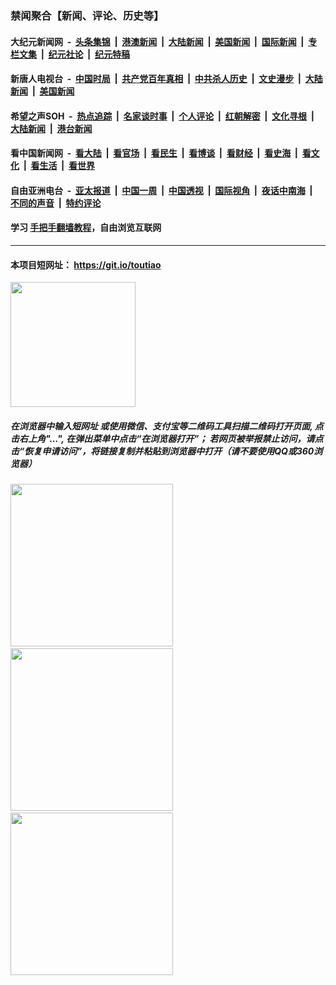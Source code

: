 ### 禁闻聚合【新闻、评论、历史等】

#### 大纪元新闻网 &nbsp;-&nbsp; [头条集锦](indexes/E头条集锦.md?t=03150131) &nbsp;|&nbsp; [港澳新闻](indexes/E港澳新闻.md?t=03150131)  &nbsp;|&nbsp; [大陆新闻](indexes/E大陆新闻.md?t=03150131) &nbsp;|&nbsp; [美国新闻](indexes/E美国新闻.md?t=03150131) &nbsp;|&nbsp; [国际新闻](indexes/E国际新闻.md?t=03150131) &nbsp;|&nbsp; [专栏文集](indexes/E专栏文集.md?t=03150131) &nbsp;|&nbsp; [纪元社论](indexes/E纪元社论.md?t=03150131) &nbsp;|&nbsp; [纪元特稿](indexes/E纪元特稿.md?t=03150131) 

#### 新唐人电视台 &nbsp;-&nbsp; [中国时局](indexes/N中国时局.md?t=03150131) &nbsp;|&nbsp; [共产党百年真相](indexes/N共产党百年真相.md?t=03150131) &nbsp;|&nbsp; [中共杀人历史](indexes/N中共杀人历史.md?t=03150131) &nbsp;|&nbsp; [文史漫步](indexes/N文史漫步.md?t=03150131) &nbsp;|&nbsp; [大陆新闻](indexes/N大陆新闻.md?t=03150131) &nbsp;|&nbsp; [美国新闻](indexes/N美国新闻.md?t=03150131)

#### 希望之声SOH &nbsp;-&nbsp; [热点追踪](indexes/H热点追踪.md?t=03150131) &nbsp;|&nbsp; [名家谈时事](indexes/H名家谈时事.md?t=03150131) &nbsp;|&nbsp; [个人评论](indexes/H个人评论.md?t=03150131)  &nbsp;|&nbsp; [红朝解密](indexes/H红朝解密.md?t=03150131) &nbsp;|&nbsp; [文化寻根](indexes/H文化寻根.md?t=03150131) &nbsp;|&nbsp; [大陆新闻](indexes/H大陆新闻.md?t=03150131) &nbsp;|&nbsp; [港台新闻](indexes/H港台新闻.md?t=03150131)

#### 看中国新闻网 &nbsp;-&nbsp; [看大陆](indexes/S看大陆.md?t=03150131) &nbsp;|&nbsp; [看官场](indexes/S看官场.md?t=03150131) &nbsp;|&nbsp; [看民生](indexes/S看民生.md?t=03150131)  &nbsp;|&nbsp; [看博谈](indexes/S看博谈.md?t=03150131) &nbsp;|&nbsp; [看财经](indexes/S看财经.md?t=03150131) &nbsp;|&nbsp; [看史海](indexes/S看史海.md?t=03150131) &nbsp;|&nbsp; [看文化](indexes/S看文化.md?t=03150131) &nbsp;|&nbsp; [看生活](indexes/S看生活.md?t=03150131) &nbsp;|&nbsp; [看世界](indexes/S看世界.md?t=03150131)

#### 自由亚洲电台 &nbsp;-&nbsp; [亚太报道](indexes/R亚太报道.md?t=03150131) &nbsp;|&nbsp; [中国一周](indexes/R中国一周.md?t=03150131) &nbsp;|&nbsp; [中国透视](indexes/R中国透视.md?t=03150131)  &nbsp;|&nbsp; [国际视角](indexes/R国际视角.md?t=03150131) &nbsp;|&nbsp; [夜话中南海](indexes/R夜话中南海.md?t=03150131) &nbsp;|&nbsp; [不同的声音](indexes/R不同的声音.md?t=03150131) &nbsp;|&nbsp; [特约评论](indexes/R特约评论.md?t=03150131)

#### 学习 [手把手翻墙教程](https://github.com/gfw-breaker/guides/wiki)，自由浏览互联网

----

#### 本项目短网址： https://git.io/toutiao
<img src="https://raw.githubusercontent.com/gfw-breaker/banned-news/master/scripts/img/qr.png" width="200px"/>  

##### 在浏览器中输入短网址 或使用微信、支付宝等二维码工具扫描二维码打开页面, 点击右上角"...", 在弹出菜单中点击“在浏览器打开”； 若网页被举报禁止访问，请点击“恢复申请访问”，将链接复制并粘贴到浏览器中打开（请不要使用QQ或360浏览器）

<img src="https://raw.githubusercontent.com/gfw-breaker/banned-news/master/scripts/img/1.png" width="260px"/> &nbsp; <img src="https://raw.githubusercontent.com/gfw-breaker/banned-news/master/scripts/img/2.png" width="260px"/> &nbsp; <img src="https://raw.githubusercontent.com/gfw-breaker/banned-news/master/scripts/img/3.png" width="260px"/>
